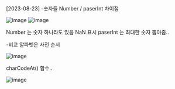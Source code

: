 [2023-08-23]
-숫자들
Number / paserInt 차이점

![image](https://github.com/oidolee/study/assets/85022962/9938e9ea-4fce-4868-9591-68510c85db74)
![image](https://github.com/oidolee/study/assets/85022962/96f21578-3b61-48a5-86e1-60380f39a504)

Number 는 숫자 하나라도 있음 NaN 표시
paserInt 는 최대한 숫자 뽑아줌..

-비교
알파벳은 사전 순서

![image](https://github.com/oidolee/study/assets/85022962/c35dc2cf-1f92-49d7-80d3-b68e3738265d)

charCodeAt() 함수..

![image](https://github.com/oidolee/study/assets/85022962/41452834-a104-4dc4-9f35-f855467f6de7)

